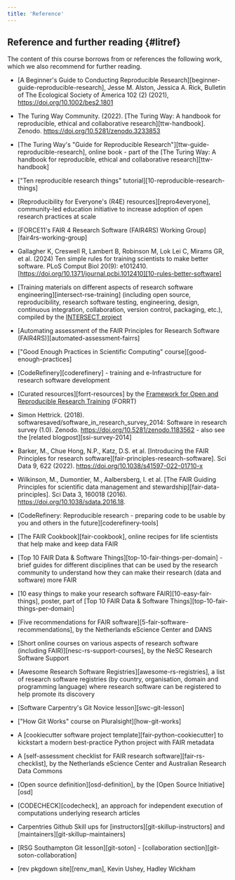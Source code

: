 ```yaml
---
title: 'Reference'
---
```



## Reference and further reading {#litref}
The content of this course borrows from or references the following work, which we also recommend for further reading.

- [A Beginner's Guide to Conducting Reproducible Research][beginner-guide-reproducible-research], 
Jesse M. Alston, Jessica A. Rick, Bulletin of The Ecological Society of America 102 (2) (2021), https://doi.org/10.1002/bes2.1801

- The Turing Way Community. (2022). [The Turing Way: A handbook for reproducible, ethical and collaborative research][ttw-handbook]. Zenodo. https://doi.org/10.5281/zenodo.3233853

- [The Turing Way's "Guide for Reproducible Research"][ttw-guide-reproducible-research], online book - 
part of the [The Turing Way: A handbook for reproducible, ethical and collaborative research][ttw-handbook]

- ["Ten reproducible research things" tutorial][10-reproducible-research-things]

- [Reproducibility for Everyone's (R4E) resources][repro4everyone], community-led education initiative to increase
    adoption of open research practices at scale

- [FORCE11's FAIR 4 Research Software (FAIR4RS) Working Group][fair4rs-working-group]

- Gallagher K, Creswell R, Lambert B, Robinson M, Lok Lei C, Mirams GR, et al. (2024) Ten simple rules for training scientists to make better software. PLoS Comput Biol 20(9): e1012410. [https://doi.org/10.1371/journal.pcbi.1012410][10-rules-better-software] 

- [Training materials on different aspects of research software engineering][intersect-rse-training] 
(including open source, reproducibility, research software testing, engineering, design, continuous integration, 
collaboration, version control, packaging,  etc.), compiled 
by the [INTERSECT project](https://intersect-training.org/)

- [Automating assessment of the FAIR Principles for Research Software (FAIR4RS)][automated-assessment-fairrs]

- ["Good Enough Practices in Scientific Computing" course][good-enough-practices]

- [CodeRefinery][coderefinery] - training and e-Infrastructure for research software development

- [Curated resources][forrt-resources] by the 
[Framework for Open and Reproducible Research Training](https://forrt.org/) (FORRT)

- Simon Hettrick. (2018). softwaresaved/software_in_research_survey_2014: Software in research survey (1.0). 
Zenodo. https://doi.org/10.5281/zenodo.1183562 - also see the [related blogpost][ssi-survey-2014]

- Barker, M., Chue Hong, N.P., Katz, D.S. et al. 
[Introducing the FAIR Principles for research software][fair-principles-research-software]. 
Sci Data 9, 622 (2022). https://doi.org/10.1038/s41597-022-01710-x

- Wilkinson, M., Dumontier, M., Aalbersberg, I. et al. 
[The FAIR Guiding Principles for scientific data management and stewardship][fair-data-principles]. 
Sci Data 3, 160018 (2016). https://doi.org/10.1038/sdata.2016.18.

- [CodeRefinery: Reproducible research - preparing code to be usable by you and others in the future][coderefinery-tools]
  
- [The FAIR Cookbook][fair-cookbook], online recipes for life scientists that help make and keep data FAIR

- [Top 10 FAIR Data & Software Things][top-10-fair-things-per-domain] - brief guides for different disciplines that 
can be used by the research community to understand how they can make their research (data and software) more FAIR

- [10 easy things to make your research software FAIR][10-easy-fair-things], poster, part of 
[Top 10 FAIR Data & Software Things][top-10-fair-things-per-domain]

- [Five recommendations for FAIR software][5-fair-software-recommendations], by the Netherlands eScience Center and DANS

- [Short online courses on various aspects of research software (including FAIR)][nesc-rs-support-courses], by the NeSC 
Research Software Support 

- [Awesome Research Software Registries][awesome-rs-registries], a list of research software registries 
(by country, organisation, domain and programming language) where research software can be registered to help promote 
its discovery

- [Software Carpentry's Git Novice lesson][swc-git-lesson]
 
- ["How Git Works" course on Pluralsight][how-git-works]

- A [cookiecutter software project template][fair-python-cookiecutter] to kickstart a modern best-practice Python project with FAIR metadata

- A [self-assessment checklist for FAIR research software][fair-rs-checklist], by the Netherlands eScience Center 
and Australian Research Data Commons

- [Open source definition][osd-definition], by the [Open Source Initiative][osd]

- [CODECHECK][codecheck], an approach for independent execution of computations underlying 
research articles

- Carpentries Github Skill ups for [instructors][git-skillup-instructors] and [maintainers][git-skillup-maintainers]

- [RSG Southampton Git lesson][git-soton] - [collaboration section][git-soton-collaboration]

- [rev pkgdown site][renv_man], Kevin Ushey, Hadley Wickham

